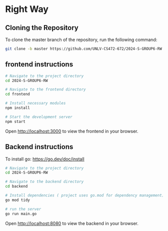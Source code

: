# Right Way

## Cloning the Repository

To clone the master branch of the repository, run the following command:

```bash
git clone -b master https://github.com/UNLV-CS472-672/2024-S-GROUP6-RW.git
```

## frontend instructions

```bash
# Navigate to the project directory
cd 2024-S-GROUP6-RW

# Navigate to the frontend directory
cd frontend

# Install necessary modules
npm install

# Start the development server
npm start
```

Open [http://localhost:3000](http://localhost:3000) to view the frontend in your browser.

## Backend instructions

To install go:
https://go.dev/doc/install

```bash
# Navigate to the project directory
cd 2024-S-GROUP6-RW

# Navigate to the backend directory
cd backend

# Install dependencies ( project uses go.mod for dependency management)
go mod tidy

# run the server
go run main.go
```

Open [http://localhost:8080](http://localhost:8080) to view the backend in your browser.
